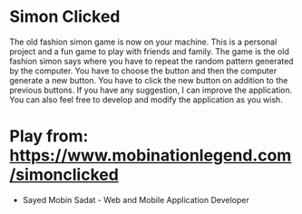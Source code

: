 # Simon Clicked
The old fashion simon game is now on your machine. This is a personal project and a fun game to play with friends and family. The game is the old fashion simon says where you have to repeat the random pattern generated by the computer. You have to choose the button and then the computer generate a new button. You have to click the new button on addition to the previous buttons. If you have any suggestion, I can improve the application. You can also feel free to develop and modify the application as you wish.

# Play from: https://www.mobinationlegend.com/simonclicked

  - Sayed Mobin Sadat - Web and Mobile Application Developer
